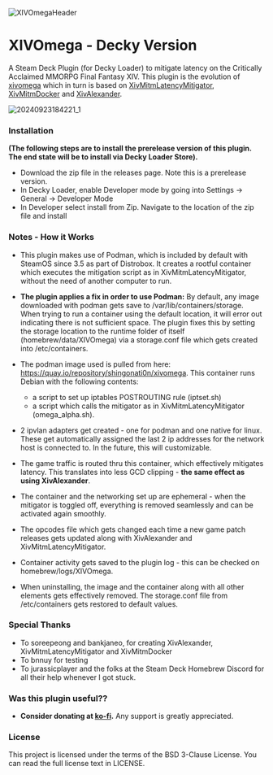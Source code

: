 ![XIVOmegaHeader](https://github.com/user-attachments/assets/eea8545d-8ca2-4ad1-a552-d2e2c5db4d6d)

# XIVOmega - Decky Version

A Steam Deck Plugin (for Decky Loader) to mitigate latency on the Critically Acclaimed MMORPG Final Fantasy XIV. This plugin is the evolution of [xivomega](https://github.com/shingonati0n/xivomega) which in turn is based on [XivMitmLatencyMitigator](https://github.com/Soreepeong/XivMitmLatencyMitigator), [XivMitmDocker](https://github.com/bankjaneo/XivMitmDocker) and [XivAlexander](https://github.com/Soreepeong/XivMitmLatencyMitigator). 

![20240923184221_1](https://github.com/user-attachments/assets/4eeb8fee-b518-48a2-8181-a1d8a7a01645)

### Installation

**(The following steps are to install the prerelease version of this plugin. The end state will be to install via Decky Loader Store).** 

- Download the zip file in the releases page. Note this is a prerelease version. 
- In Decky Loader, enable Developer mode by going into Settings -> General -> Developer Mode
- In Developer select install from Zip. Navigate to the location of the zip file and install

### Notes - How it Works 

- This plugin makes use of Podman, which is included by default with SteamOS since 3.5 as part of Distrobox. It creates a rootful container which executes the mitigation script as in XivMitmLatencyMitigator, without the need of another computer to run. 
- **The plugin applies a fix in order to use Podman:** By default, any image downloaded with podman gets save to /var/lib/containers/storage. When trying to run a container using the default location, it will error out indicating there is not sufficient space. The plugin fixes this by setting the storage location to the runtime folder of itself (homebrew/data/XIVOmega) via a storage.conf file which gets created into /etc/containers.

- The podman image used is pulled from here: https://quay.io/repository/shingonati0n/xivomega. This container runs Debian with the following contents:
   - a script to set up iptables POSTROUTING rule (iptset.sh)
   - a script which calls the mitigator as in XivMitmLatencyMitigator (omega_alpha.sh). 

- 2 ipvlan adapters get created - one for podman and one native for linux. These get automatically assigned the last 2 ip addresses for the network host is connected to. In the future, this will customizable. 
- The game traffic is routed thru this container, which effectively mitigates latency. This translates into less GCD clipping - **the same effect as using XivAlexander**. 
- The container and the networking set up are ephemeral - when the mitigator is toggled off, everything is removed seamlessly and can be activated again smoothly. 
- The opcodes file which gets changed each time a new game patch releases gets updated along with XivAlexander and XivMitmLatencyMitigator. 
- Container activity gets saved to the plugin log - this can be checked on homebrew/logs/XIVOmega. 
- When uninstalling, the image and the container along with all other elements gets effectively removed. The storage.conf file from /etc/containers gets restored to default values. 

### Special Thanks

- To soreepeong and bankjaneo, for creating XivAlexander, XivMitmLatencyMitigator and XivMitmDocker
- To bnnuy for testing 
- To jurassicplayer and the folks at the Steam Deck Homebrew Discord for all their help whenever I got stuck. 

### Was this plugin useful?? 

- **Consider donating at [ko-fi](https://ko-fi.com/ugo_shingonati0n).** Any support is greatly appreciated.

### License 

This project is licensed under the terms of the BSD 3-Clause License. You can read the full license text in LICENSE.
